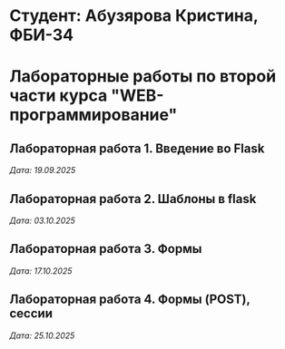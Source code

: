 # Студент: Абузярова Кристина, ФБИ-34

# Лабораторные работы по второй части курса "WEB-программирование"

## Лабораторная работа 1. Введение во Flask

*Дата: 19.09.2025*

## Лабораторная работа 2. Шаблоны в flask

*Дата: 03.10.2025*

## Лабораторная работа 3. Формы

*Дата: 17.10.2025*

## Лабораторная работа 4. Формы (POST), сессии

*Дата: 25.10.2025*